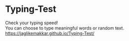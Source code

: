 # Typing-Test
Check your typing speed!<br>
You can choose to type meaningful words or random text.<br>
https://jaglikemakkar.github.io/Typing-Test/
